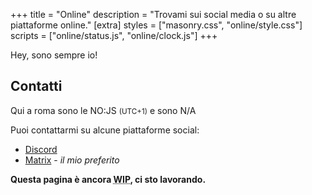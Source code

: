 +++
title = "Online"
description = "Trovami sui social media o su altre piattaforme online."
[extra]
styles = ["masonry.css", "online/style.css"]
scripts = ["online/status.js", "online/clock.js"]
+++

Hey, sono sempre io!

## Contatti

Qui a roma sono le <time id="clock"><noscript>NO:JS</noscript></time> <small>(UTC+1)</small> e sono <span id="online-indicator"><noscript>N/A</noscript></span>

Puoi contattarmi su alcune piattaforme social:

- [Discord](https://discord.com/users/604790617138266149)
- [Matrix](https://matrix.to/#/@mambuco:envs.net) - *il mio preferito*

<strong>Questa pagina è ancora <abbr title="Work In Progress">WIP</abbr>, ci sto lavorando.</strong>
